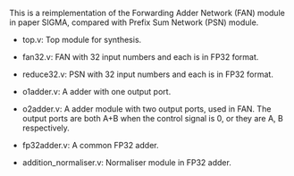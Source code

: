This is a reimplementation of the Forwarding Adder Network (FAN) module in paper SIGMA, compared with Prefix Sum Network (PSN) module.

- top.v: Top module for synthesis.

- fan32.v: FAN with 32 input numbers and each is in FP32 format.

- reduce32.v: PSN with 32 input numbers and each is in FP32 format.

- o1adder.v: A adder with one output port.

- o2adder.v: A adder module with two output ports, used in FAN. The output ports are both A+B when the control signal is 0, or they are A, B respectively.

- fp32adder.v: A common FP32 adder.

- addition_normaliser.v: Normaliser module in FP32 adder.
